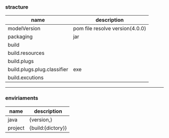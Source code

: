 <!--
 * @Descripttion: 
 * @version: 
 * @Author: fuanlei
 * @Date: 2019-10-25 12:48:24
 * @LastEditors: fuanlei
 * @LastEditTime: 2019-10-25 14:29:00
 -->
### stracture
|name|description|
|---|---|
|modelVersion|pom file resolve version(4.0.0)|
|packaging|jar|war|
|build||
|build.resources||
|build.plugs||
|build.plugs.plug.classifier|exe|
|build.excutions||
-----


### enviriaments

|name|description|
|---|---|
|java|{version,}|
|project|{build:{dictory}}|
